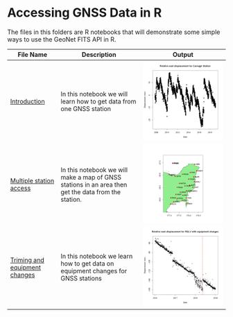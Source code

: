 # Accessing GNSS Data in R 
The files in this folders are R notebooks that will demonstrate some simple ways to use the GeoNet FITS API in R.

File Name                     | Description  | Output
----------------------------- | -------------|---------------------------------------
[Introduction](Introduction_to_GNSS_data_using_FITS_in_R.ipynb)|In this notebook we will learn how to get data from one GNSS station | <img src="plot.png">
[Multiple station access](Multiple_station_access_for_GNSS_data_in_R.ipynb)|In this notebook we will make a map of GNSS stations in an area then get the data from the station. | <img src="map.png">
[Triming and equipment changes](Triming_and_equipment_changes_for_GNSS_data.ipynb)|In this notebook we learn how to get data on equipment changes for GNSS stations|<img src="equipment_changes.png">
